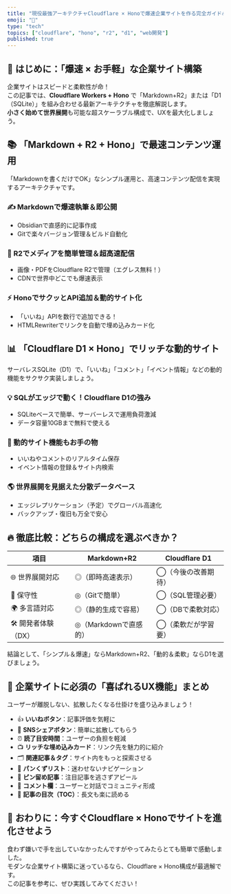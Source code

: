 ```yaml
---
title: "現役最強アーキテクチャCloudflare × Honoで爆速企業サイトを作る完全ガイド🔥"
emoji: "🚀"
type: "tech"
topics: ["cloudflare", "hono", "r2", "d1", "web開発"]
published: true
---
```


## 🚀 はじめに：「爆速 × お手軽」な企業サイト構築

企業サイトはスピードと柔軟性が命！  
この記事では、**Cloudflare Workers + Hono** で「Markdown+R2」または「D1（SQLite）」を組み合わせる最新アーキテクチャを徹底解説します。  
**小さく始めて世界展開**も可能な超スケーラブル構成で、UXを最大化しましょう。

## 📚 「Markdown + R2 + Hono」で最速コンテンツ運用

「Markdownを書くだけでOK」なシンプル運用と、高速コンテンツ配信を実現するアーキテクチャです。

### ✍️ Markdownで爆速執筆＆即公開
- Obsidianで直感的に記事作成
- Gitで楽々バージョン管理＆ビルド自動化

### 📸 R2でメディアを簡単管理＆超高速配信
- 画像・PDFをCloudflare R2で管理（エグレス無料！）
- CDNで世界中どこでも爆速表示

### ⚡️ HonoでサクッとAPI追加＆動的サイト化
- 「いいね」APIを数行で追加できる！
- HTMLRewriterでリンクを自動で埋め込みカード化

## 📊 「Cloudflare D1 × Hono」でリッチな動的サイト

サーバレスSQLite（D1）で、「いいね」「コメント」「イベント情報」などの動的機能をサクサク実装しましょう。

### 💡 SQLがエッジで動く！Cloudflare D1の強み
- SQLiteベースで簡単、サーバーレスで運用負荷激減
- データ容量10GBまで無料で使える

### 💬 動的サイト機能もお手の物
- いいねやコメントのリアルタイム保存
- イベント情報の登録＆サイト内検索

### 🌎 世界展開を見据えた分散データベース
- エッジレプリケーション（予定）でグローバル高速化
- バックアップ・復旧も万全で安心

## 🔥 徹底比較：どちらの構成を選ぶべきか？

| 項目 | Markdown+R2 | Cloudflare D1 |
|------|-------------|---------------|
| 🌐 世界展開対応 | ◎（即時高速表示） | ◯（今後の改善期待） |
| 🔧 保守性 | ◎（Gitで簡単） | ◯（SQL管理必要） |
| 🌍 多言語対応 | ◎（静的生成で容易） | ◯（DBで柔軟対応） |
| 🛠️ 開発者体験（DX） | ◎（Markdownで直感的） | ◯（柔軟だが学習要） |

結論として、「シンプル＆爆速」ならMarkdown+R2、「動的＆柔軟」ならD1を選びましょう。

## 🎁 企業サイトに必須の「喜ばれるUX機能」まとめ

ユーザーが離脱しない、拡散したくなる仕掛けを盛り込みましょう！

- 👍 **いいねボタン**：記事評価を気軽に
- 🔗 **SNSシェアボタン**：簡単に拡散してもらう
- ⏰ **読了目安時間**：ユーザーの負担を軽減
- 📺 **リッチな埋め込みカード**：リンク先を魅力的に紹介
- 🗂️ **関連記事＆タグ**：サイト内をもっと探索させる
- 🍞 **パンくずリスト**：迷わせないナビゲーション
- 📌 **ピン留め記事**：注目記事を逃さずアピール
- 💬 **コメント欄**：ユーザーと対話でコミュニティ形成
- 📑 **記事の目次（TOC）**：長文も楽に読める

## 🚩 おわりに：今すぐCloudflare × Honoでサイトを進化させよう

食わず嫌いで手を出していなかったんですがやってみたらとても簡単で感動しました。  
モダンな企業サイト構築に迷っているなら、Cloudflare × Hono構成が最適解です。  
この記事を参考に、ぜひ実践してみてください！